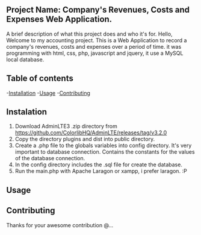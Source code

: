 ## Project Name: Company's Revenues, Costs and Expenses Web Application.

A brief description of what this project does and who it's for.
Hello, Welcome to my accounting project.
This is a Web Application to record a company's revenues, costs and expenses over a period of time.
it was programming with html, css, php, javascript and jquery, it use a MySQL local database.


## Table of contents
-[Installation](#instalation)
-[Usage](#usage)
-[Contributing](#contributing)

## Instalation
1. Download AdminLTE3 .zip directory from https://github.com/ColorlibHQ/AdminLTE/releases/tag/v3.2.0
2. Copy the directory plugins and dist into public directory.
3. Create a .php file to the globals variables into config directory. It's very important to database connection. Contains the constants for the values of the database connection.
4. In the config directory includes the .sql file for create the database. 
5. Run the main.php with Apache Laragon or xampp, i prefer laragon. :P
## Usage
## Contributing
Thanks for your awesome contribution @...